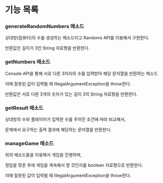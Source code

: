 # 기능 목록

### generateRandomNumbers 메소드

상대방(컴퓨터)의 수를 생성하는 메소드이고 Randoms API를 이용해서 구현한다.

반환값은 길이가 3인 String 자료형을 반환한다.

### getNumbers 메소드

Console API을 통해 서로 다른 3자리의 수를 입력받아 해당 문자열을 반환하는 메소드

이때 잘못된 값이 입력될 때 IllegalArgumentException을 throw한다.

반환값은 서로 다른 3개의 숫자가 있는 길이 3의 String 자료형을 반환한다.

### getResult 메소드

상대방의 수와 플레이어가 입력한 수를 주어진 조건에 따라 비교해서,

문제에서 요구하는 출력 결과에 해당하는 문자열을 반환한다.

### manageGame 메소드

위의 메소드들을 이용해서 게임을 진행하며,

정답을 맞춘 후에 게임을 계속해서 할 것인지를 boolean 자료형으로 반환한다.

이때 잘못된 값이 입력될 때 IllegalArgumentException을 throw한다.
